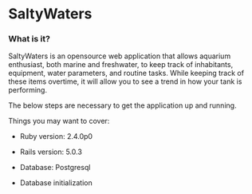 # SaltyWaters

### What is it?

SaltyWaters is an opensource web application that allows aquarium enthusiast, both marine and freshwater, to keep track of inhabitants, equipment, water parameters, and routine tasks. While keeping track of these items overtime, it will allow you to see a trend in how your tank is performing. 


The below steps are necessary to get the application up and running.

Things you may want to cover:

* Ruby version: 2.4.0p0

* Rails version: 5.0.3

* Database: Postgresql

* Database initialization 


